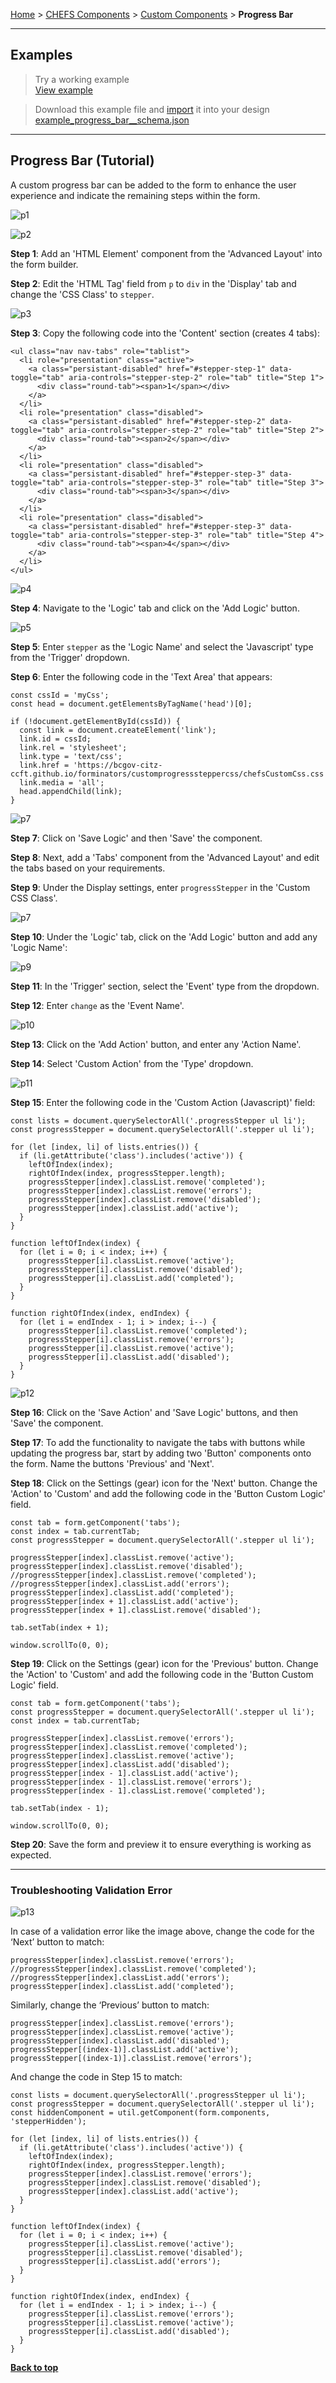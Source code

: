 [Home](.) > [CHEFS Components](CHEFS-Components) > [Custom Components](Custom-components) > **Progress Bar**
***

## Examples
> Try a working example<br>
> [View example](https://submit.digital.gov.bc.ca/app/form/submit?f=296cb105-16f8-4dda-8d49-c83456e51345)

> Download this example file and [import](Importing-and-exporting-form-designs) it into your design<br>
> [example_progress_bar__schema.json](examples/example_progress_bar__schema.json)

***

## Progress Bar (Tutorial)

A custom progress bar can be added to the form to enhance the user experience and indicate the remaining steps within the form.

![p1](images/prog1.png)

![p2](images/prog2.png)

**Step 1**: Add an 'HTML Element' component from the 'Advanced Layout' into the form builder.

**Step 2**: Edit the 'HTML Tag' field from `p` to `div` in the 'Display' tab and change the 'CSS Class' to `stepper`.

![p3](images/prog3.png)

**Step 3**: Copy the following code into the 'Content' section (creates 4 tabs):

```
<ul class="nav nav-tabs" role="tablist">
  <li role="presentation" class="active">
    <a class="persistant-disabled" href="#stepper-step-1" data-toggle="tab" aria-controls="stepper-step-2" role="tab" title="Step 1">
      <div class="round-tab"><span>1</span></div>
    </a>
  </li>
  <li role="presentation" class="disabled">
    <a class="persistant-disabled" href="#stepper-step-2" data-toggle="tab" aria-controls="stepper-step-2" role="tab" title="Step 2">
      <div class="round-tab"><span>2</span></div>
    </a>
  </li>
  <li role="presentation" class="disabled">
    <a class="persistant-disabled" href="#stepper-step-3" data-toggle="tab" aria-controls="stepper-step-3" role="tab" title="Step 3">
      <div class="round-tab"><span>3</span></div>
    </a>
  </li>
  <li role="presentation" class="disabled">
    <a class="persistant-disabled" href="#stepper-step-3" data-toggle="tab" aria-controls="stepper-step-3" role="tab" title="Step 4">
      <div class="round-tab"><span>4</span></div>
    </a>
  </li>
</ul>
```

![p4](images/prog4.png)

**Step 4**: Navigate to the 'Logic' tab and click on the 'Add Logic' button.

![p5](images/prog5.png)

**Step 5**: Enter `stepper` as the 'Logic Name' and select the 'Javascript' type from the 'Trigger' dropdown.

**Step 6**: Enter the following code in the 'Text Area' that appears:

```
const cssId = 'myCss';
const head = document.getElementsByTagName('head')[0];

if (!document.getElementById(cssId)) {
  const link = document.createElement('link');
  link.id = cssId;
  link.rel = 'stylesheet';
  link.type = 'text/css';
  link.href = 'https://bcgov-citz-ccft.github.io/forminators/customprogresssteppercss/chefsCustomCss.css';
  link.media = 'all';
  head.appendChild(link);
}
```

![p7](images/prog7.png)

**Step 7**: Click on 'Save Logic' and then 'Save' the component.

**Step 8**: Next, add a 'Tabs' component from the 'Advanced Layout' and edit the tabs based on your requirements.

**Step 9**: Under the Display settings, enter `progressStepper` in the 'Custom CSS Class'.

![p7](images/prog8.png)

**Step 10**: Under the 'Logic' tab, click on the 'Add Logic' button and add any 'Logic Name':

![p9](images/prog9.png)

**Step 11**: In the 'Trigger' section, select the 'Event' type from the dropdown.

**Step 12**: Enter `change` as the 'Event Name'.

![p10](images/prog10.png)

**Step 13**: Click on the 'Add Action' button, and enter any 'Action Name'.

**Step 14**: Select 'Custom Action' from the 'Type' dropdown.

![p11](images/prog11.png)

**Step 15**: Enter the following code in the 'Custom Action (Javascript)' field:

```
const lists = document.querySelectorAll('.progressStepper ul li');
const progressStepper = document.querySelectorAll('.stepper ul li');

for (let [index, li] of lists.entries()) {
  if (li.getAttribute('class').includes('active')) {
    leftOfIndex(index);
    rightOfIndex(index, progressStepper.length);
    progressStepper[index].classList.remove('completed');
    progressStepper[index].classList.remove('errors');
    progressStepper[index].classList.remove('disabled');
    progressStepper[index].classList.add('active');
  }
}

function leftOfIndex(index) {
  for (let i = 0; i < index; i++) {
    progressStepper[i].classList.remove('active');
    progressStepper[i].classList.remove('disabled');
    progressStepper[i].classList.add('completed');
  }
}

function rightOfIndex(index, endIndex) {
  for (let i = endIndex - 1; i > index; i--) {
    progressStepper[i].classList.remove('completed');
    progressStepper[i].classList.remove('errors');
    progressStepper[i].classList.remove('active');
    progressStepper[i].classList.add('disabled');
  }
}
```

![p12](images/prog12.png)

**Step 16**: Click on the 'Save Action' and 'Save Logic' buttons, and then 'Save' the component.

**Step 17**: To add the functionality to navigate the tabs with buttons while updating the progress bar, start by adding two 'Button' components onto the form. Name the buttons 'Previous' and 'Next'.

**Step 18**: Click on the Settings (gear) icon for the 'Next' button. Change the 'Action' to 'Custom' and add the following code in the 'Button Custom Logic' field.

```
const tab = form.getComponent('tabs');
const index = tab.currentTab;
const progressStepper = document.querySelectorAll('.stepper ul li');

progressStepper[index].classList.remove('active');
progressStepper[index].classList.remove('disabled');
//progressStepper[index].classList.remove('completed');
//progressStepper[index].classList.add('errors');
progressStepper[index].classList.add('completed');
progressStepper[index + 1].classList.add('active');
progressStepper[index + 1].classList.remove('disabled');

tab.setTab(index + 1);

window.scrollTo(0, 0);
```

**Step 19**: Click on the Settings (gear) icon for the 'Previous' button. Change the 'Action' to 'Custom' and add the following code in the 'Button Custom Logic' field.

```
const tab = form.getComponent('tabs');
const progressStepper = document.querySelectorAll('.stepper ul li');
const index = tab.currentTab;

progressStepper[index].classList.remove('errors');
progressStepper[index].classList.remove('completed');
progressStepper[index].classList.remove('active');
progressStepper[index].classList.add('disabled');
progressStepper[index - 1].classList.add('active');
progressStepper[index - 1].classList.remove('errors');
progressStepper[index - 1].classList.remove('completed');

tab.setTab(index - 1);

window.scrollTo(0, 0);
```

**Step 20**: Save the form and preview it to ensure everything is working as expected.

---
### Troubleshooting Validation Error

![p13](images/prog13.png)


In case of a validation error like the image above, change the code for the ‘Next’ button to match:

```
progressStepper[index].classList.remove('errors');
//progressStepper[index].classList.remove('completed');
//progressStepper[index].classList.add('errors');
progressStepper[index].classList.add('completed');
```

Similarly, change the ‘Previous’ button to match:

```
progressStepper[index].classList.remove('errors');
progressStepper[index].classList.remove('active');
progressStepper[index].classList.add('disabled');
progressStepper[(index-1)].classList.add('active');
progressStepper[(index-1)].classList.remove('errors');
```

And change the code in Step 15 to match:

```
const lists = document.querySelectorAll('.progressStepper ul li');
const progressStepper = document.querySelectorAll('.stepper ul li');
const hiddenComponent = util.getComponent(form.components, 'stepperHidden');

for (let [index, li] of lists.entries()) {
  if (li.getAttribute('class').includes('active')) {
    leftOfIndex(index);
    rightOfIndex(index, progressStepper.length);
    progressStepper[index].classList.remove('errors');
    progressStepper[index].classList.remove('disabled');
    progressStepper[index].classList.add('active');
  }
}
  
function leftOfIndex(index) {
  for (let i = 0; i < index; i++) {
    progressStepper[i].classList.remove('active');
    progressStepper[i].classList.remove('disabled');
    progressStepper[i].classList.add('errors');
  }
}

function rightOfIndex(index, endIndex) {
  for (let i = endIndex - 1; i > index; i--) {
    progressStepper[i].classList.remove('errors');
    progressStepper[i].classList.remove('active');
    progressStepper[i].classList.add('disabled');
  }
}
```

**[Back to top](#top)**